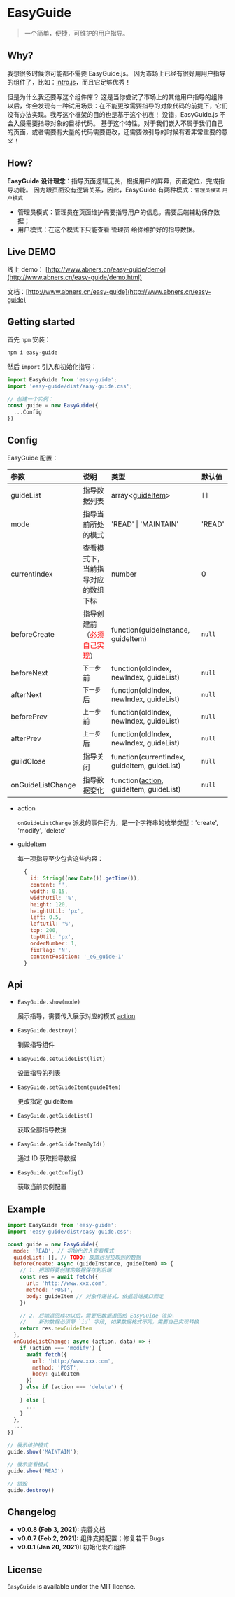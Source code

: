 # EasyGuide

> 一个简单，便捷，可维护的用户指导。



## Why?

我想很多时候你可能都不需要 EasyGuide.js。
因为市场上已经有很好用用户指导的组件了，比如：[intro.js](https://introjs.com/)，而且它足够优秀！

但是为什么我还要写这个组件库？
这是当你尝试了市场上的其他用户指导的组件以后，你会发现有一种试用场景：在不能更改需要指导的对象代码的前提下，它们没有办法实现。我写这个框架的目的也是基于这个初衷！
没错，EasyGuide.js 不会入侵需要指导对象的目标代码。
基于这个特性，对于我们嵌入不属于我们自己的页面，或者需要有大量的代码需要更改，还需要做引导的时候有着非常重要的意义！

## How?

**EasyGuide 设计理念**：指导页面逻辑无关，根据用户的屏幕，页面定位，完成指导功能。
因为跟页面没有逻辑关系，因此，EasyGuide 有两种模式：`管理员模式` `用户模式`

- 管理员模式：管理员在页面维护需要指导用户的信息。需要后端辅助保存数据；
- 用户模式：在这个模式下只能查看 管理员 给你维护好的指导数据。



## Live DEMO

线上 demo： [http://www.abners.cn/easy-guide/demo](http://www.abners.cn/easy-guide/demo.html)

文档：[http://www.abners.cn/easy-guide](http://www.abners.cn/easy-guide)

## Getting started

首先 `npm` 安装：

```shell
npm i easy-guide
```

然后 `import` 引入和初始化指导：

```javascript
import EasyGuide from 'easy-guide';
import 'easy-guide/dist/easy-guide.css';

// 创建一个实例：
const guide = new EasyGuide({
  ...Config
})
```



## Config

EasyGuide 配置：

| 参数                     | 说明                                                | 类型                                                 | 默认值 |
| :----------------------- | :-------------------------------------------------- | :--------------------------------------------------- | :----- |
| guideList                | 指导数据列表                                        | array<[guideItem](#id_guideItem)>                    | `[]`   |
| <a id="id_mode">mode</a> | 指导当前所处的模式                                  | 'READ' \| 'MAINTAIN'                                 | 'READ' |
| currentIndex             | 查看模式下，当前指导对应的数组下标                  | number                                               | 0      |
| beforeCreate             | 指导创建前（<font color="red">必须自己实现</font>） | function(guideInstance, guideItem)                   | `null` |
| beforeNext               | `下一步` 前                                         | function(oldIndex, newIndex, guideList)              | `null` |
| afterNext                | `下一步` 后                                         | function(oldIndex, newIndex, guideList)              | `null` |
| beforePrev               | `上一步` 前                                         | function(oldIndex, newIndex, guideList)              | `null` |
| afterPrev                | `上一步` 后                                         | function(oldIndex, newIndex, guideList)              | `null` |
| guildClose               | 指导关闭                                            | function(currentIndex, guideItem, guideList)         | `null` |
| onGuideListChange        | 指导数据变化                                        | function([action](#id_action), guideItem, guideList) | `null` |

- <a id="id_action">action</a>

  `onGuideListChange` 派发的事件行为，是一个字符串的枚举类型：'create', 'modify', 'delete'

- <a id="id_guideItem">guideItem</a>

  每一项指导至少包含这些内容：

  ```javascript
  	{
      id: String((new Date()).getTime()),
      content: '',
      width: 0.15,
      widthUtil: '%',
      height: 120,
      heightUtil: 'px',
      left: 0.5,
      leftUtil: '%',
      top: 200,
      topUtil: 'px',
      orderNumber: 1,
      fixFlag: 'N',
      contentPosition: '_eG_guide-1'
    }
  ```



## Api

- `EasyGuide.show(mode)`

  展示指导，需要传入展示对应的模式 [action](#id_mode)

- `EasyGuide.destroy()`

  销毁指导组件

- `EasyGuide.setGuideList(list)`

  设置指导的列表

- `EasyGuide.setGuideItem(guideItem)`

  更改指定 guideItem

- `EasyGuide.getGuideList()`

  获取全部指导数据

- `EasyGuide.getGuideItemById()`

  通过 ID 获取指导数据

- `EasyGuide.getConfig()`

  获取当前实例配置



## Example

```javascript
import EasyGuide from 'easy-guide';
import 'easy-guide/dist/easy-guide.css';

const guide = new EasyGuide({
  mode: 'READ', // 初始化进入查看模式
  guideList: [], // TODO: 放置远程拉取到的数据
  beforeCreate: async (guideInstance, guideItem) => {
    // 1. 把即将要创建的数据保存到后端
    const res = await fetch({
      url: 'http://www.xxx.com',
      method: 'POST',
      body: guideItem // 对象传递格式，依据后端接口而定
    })

    // 2. 后端返回成功以后，需要把数据返回给 EasyGuide 渲染.
    //    新的数据必须带 `id` 字段, 如果数据格式不同，需要自己实现转换
    return res.newGuideItem
  },
  onGuideListChange: async (action, data) => {
    if (action === 'modify') {
      await fetch({
        url: 'http://www.xxx.com',
        method: 'POST',
        body: guideItem
      })
    } else if (action === 'delete') {
      ...
    } else {
      ...
    }
  },
  ...
})

// 展示维护模式
guide.show('MAINTAIN');

// 展示查看模式
guide.show('READ')

// 销毁
guide.destroy()
```



## Changelog

- **v0.0.8 (Feb 3, 2021):** 完善文档
- **v0.0.7 (Feb 2, 2021):** 组件支持配置；修复若干 Bugs
- **v0.0.1 (Jan 20, 2021):** 初始化发布组件

## License

`EasyGuide` is available under the MIT license.

